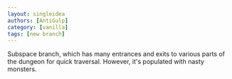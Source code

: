 ```yaml
---
layout: singleidea
authors: [AntiGulp]
category: [vanilla]
tags: [new branch]
---
```

Subspace branch, which has many entrances and exits to various parts of the dungeon for quick traversal. However, it's populated with nasty monsters.
